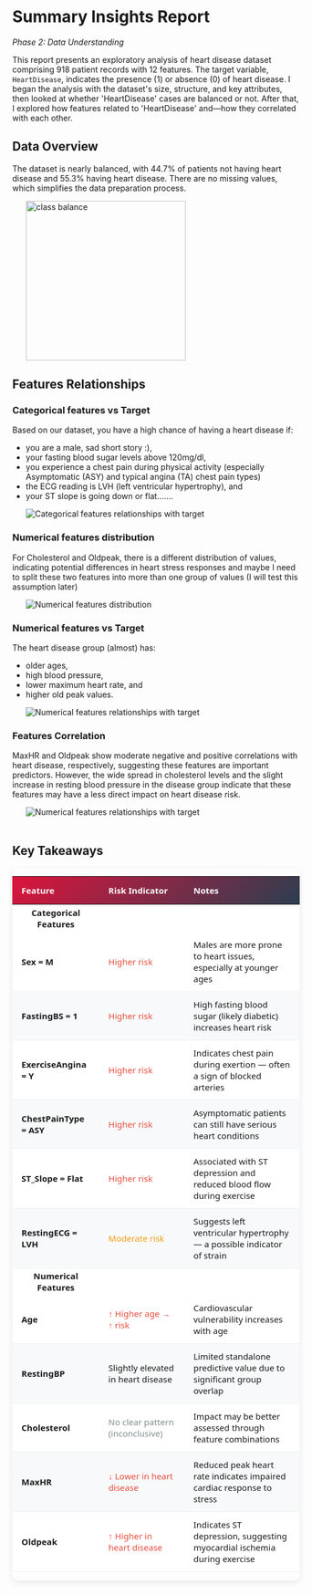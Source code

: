 # Summary Insights Report 
*Phase 2: Data Understanding* 

This report presents an exploratory analysis of heart disease dataset comprising 918 patient records with 12 features. The target variable, `HeartDisease`, indicates the presence (1) or absence (0) of heart disease. I began the analysis with the dataset's size, structure, and key attributes, then looked at whether 'HeartDisease' cases are balanced or not. After that, I explored how features related to 'HeartDisease' and&mdash;how they correlated with each other.


## Data Overview
The dataset is nearly balanced, with 44.7% of patients not having heart disease and 55.3% having heart disease. There are no missing values, which simplifies the data preparation process. 

<div style="padding-left: 24px">
<img alt="class balance" src="../image/target-balance.png" height="280">
</div>

## Features Relationships

### Categorical features vs Target
Based on our dataset, you have a high chance of having a heart disease if: 
- you are a male, sad short story :), 
- your fasting blood sugar levels above 120mg/dl, 
- you experience a chest pain during physical activity (especially Asymptomatic (ASY) and typical angina (TA) chest pain types)
- the ECG reading is LVH (left ventricular hypertrophy), and 
- your ST slope is going down or flat....... 

<div style="padding-left: 24px">
<img alt="Categorical features relationships with target" src="../image/cat-vs-target.png">
</div>



### Numerical features distribution 
For Cholesterol and Oldpeak, there is a different distribution of values, indicating potential differences in heart stress responses and maybe I need to split these two features into more than one group of values (I will test this assumption later)


<div style="padding-left: 24px">
<img alt="Numerical features distribution" src="../image/num-kde.png">
</div>


### Numerical features vs Target
The heart disease group (almost) has:
- older ages, 
- high blood pressure,  
- lower maximum heart rate, and
- higher old peak values.

<div style="padding-left: 24px">
<img alt="Numerical features relationships with target" src="../image/num-vs-target.png">
</div>


### Features Correlation
MaxHR and Oldpeak show moderate negative and positive correlations with heart disease, respectively, suggesting these features are important predictors. However, the wide spread in cholesterol levels and the slight increase in resting blood pressure in the disease group indicate that these features may have a less direct impact on heart disease risk.

<div style="padding-left: 24px">
<img alt="Numerical features relationships with target" src="../image/features-corr.png">
</div>

<br>

## Key Takeaways


<div style="margin-top: 1em; border-radius: 8px; overflow: hidden; box-shadow: 0 4px 12px rgba(0,0,0,0.08);">
<table style="border-collapse: collapse; width: 100%; font-family: 'Segoe UI', Tahoma, Geneva, Verdana, sans-serif; font-size: 15px; background: white;">
    <thead>
    <tr style="background: linear-gradient(135deg, crimson, #2c3e50); color: white;">
        <th style="padding: 14px 16px; text-align: left; font-weight: 600;">Feature</th>
        <th style="padding: 14px 16px; text-align: left; font-weight: 600;">Risk Indicator</th>
        <th style="padding: 14px 16px; text-align: left; font-weight: 600;">Notes</th>
    </tr>
    </thead>
    <tbody>
    <tr><th>Categorical Features</th></tr>
    <tr style="transition: background-color 0.2s;">
        <td style="padding: 12px 16px; border-bottom: 1px solid #ecf0f1; font-weight: 600;">Sex = M</td>
        <td style="padding: 12px 16px; border-bottom: 1px solid #ecf0f1; color: #e74c3c; font-weight: 500;">Higher risk</td>
        <td style="padding: 12px 16px; border-bottom: 1px solid #ecf0f1;">Males are more prone to heart issues, especially at younger ages</td>
    </tr>
    <tr style="background-color: #f8f9fa; transition: background-color 0.2s;">
        <td style="padding: 12px 16px; border-bottom: 1px solid #ecf0f1; font-weight: 600;">FastingBS = 1</td>
        <td style="padding: 12px 16px; border-bottom: 1px solid #ecf0f1; color: #e74c3c; font-weight: 500;">Higher risk</td>
        <td style="padding: 12px 16px; border-bottom: 1px solid #ecf0f1;">High fasting blood sugar (likely diabetic) increases heart risk</td>
    </tr>
    <tr style="transition: background-color 0.2s;">
        <td style="padding: 12px 16px; border-bottom: 1px solid #ecf0f1; font-weight: 600;">ExerciseAngina = Y</td>
        <td style="padding: 12px 16px; border-bottom: 1px solid #ecf0f1; color: #e74c3c; font-weight: 500;">Higher risk</td>
        <td style="padding: 12px 16px; border-bottom: 1px solid #ecf0f1;">Indicates chest pain during exertion — often a sign of blocked arteries</td>
    </tr>
    <tr style="background-color: #f8f9fa; transition: background-color 0.2s;">
        <td style="padding: 12px 16px; border-bottom: 1px solid #ecf0f1; font-weight: 600;">ChestPainType = ASY</td>
        <td style="padding: 12px 16px; border-bottom: 1px solid #ecf0f1; color: #e74c3c; font-weight: 500;">Higher risk</td>
        <td style="padding: 12px 16px; border-bottom: 1px solid #ecf0f1;">Asymptomatic patients can still have serious heart conditions</td>
    </tr>
    <tr style="transition: background-color 0.2s;">
        <td style="padding: 12px 16px; border-bottom: 1px solid #ecf0f1; font-weight: 600;">ST_Slope = Flat</td>
        <td style="padding: 12px 16px; border-bottom: 1px solid #ecf0f1; color: #e74c3c; font-weight: 500;">Higher risk</td>
        <td style="padding: 12px 16px; border-bottom: 1px solid #ecf0f1;">Associated with ST depression and reduced blood flow during exercise</td>
    </tr>
    <tr style="background-color: #f8f9fa; transition: background-color 0.2s;">
        <td style="padding: 12px 16px; border-bottom: 1px solid #ecf0f1; font-weight: 600;">RestingECG = LVH</td>
        <td style="padding: 12px 16px; border-bottom: 1px solid #ecf0f1; color: #f39c12; font-weight: 500;">Moderate risk</td>
        <td style="padding: 12px 16px; border-bottom: 1px solid #ecf0f1;">Suggests left ventricular hypertrophy — a possible indicator of strain</td>
    </tr>
    <tr><th>Numerical Features</th></tr>
    <tr style="transition: background-color 0.2s;">
        <td style="padding: 12px 16px; border-bottom: 1px solid #ecf0f1; font-weight: 600;">Age</td>
        <td style="padding: 12px 16px; border-bottom: 1px solid #ecf0f1; font-weight: 500; color: #e74c3c;">↑ Higher age → ↑ risk</td>
        <td style="padding: 12px 16px; border-bottom: 1px solid #ecf0f1;">Cardiovascular vulnerability increases with age</td>
    </tr>
    <tr style="background-color: #f8f9fa; transition: background-color 0.2s;">
        <td style="padding: 12px 16px; border-bottom: 1px solid #ecf0f1; font-weight: 600;">RestingBP</td>
        <td style="padding: 12px 16px; border-bottom: 1px solid #ecf0f1; font-weight: 500;">Slightly elevated in heart disease</td>
        <td style="padding: 12px 16px; border-bottom: 1px solid #ecf0f1;">Limited standalone predictive value due to significant group overlap</td>
    </tr>
    <tr style="transition: background-color 0.2s;">
        <td style="padding: 12px 16px; border-bottom: 1px solid #ecf0f1; font-weight: 600;">Cholesterol</td>
        <td style="padding: 12px 16px; border-bottom: 1px solid #ecf0f1; font-weight: 500; color: #7f8c8d;">No clear pattern (inconclusive)</td>
        <td style="padding: 12px 16px; border-bottom: 1px solid #ecf0f1;">Impact may be better assessed through feature combinations</td>
    </tr>
    <tr style="background-color: #f8f9fa; transition: background-color 0.2s;">
        <td style="padding: 12px 16px; border-bottom: 1px solid #ecf0f1; font-weight: 600;">MaxHR</td>
        <td style="padding: 12px 16px; border-bottom: 1px solid #ecf0f1; font-weight: 500; color: #e74c3c;">↓ Lower in heart disease</td>
        <td style="padding: 12px 16px; border-bottom: 1px solid #ecf0f1;">Reduced peak heart rate indicates impaired cardiac response to stress</td>
    </tr>
    <tr style="transition: background-color 0.2s;">
        <td style="padding: 12px 16px; border-bottom: 1px solid #ecf0f1; font-weight: 600;">Oldpeak</td>
        <td style="padding: 12px 16px; border-bottom: 1px solid #ecf0f1; font-weight: 500; color: #e74c3c;">↑ Higher in heart disease</td>
        <td style="padding: 12px 16px; border-bottom: 1px solid #ecf0f1;">Indicates ST depression, suggesting myocardial ischemia during exercise</td>
    </tr>
    </tbody>
</table>
</div>


